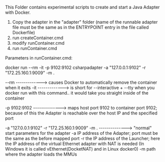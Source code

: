This Folder contains experimental scripts to create and start a Java Adapter with Docker.

1. Copy the adapter in the "adapter" folder (name of the runnable adapter file must be the same as in the ENTRYPOINT entry in the file called Dockerfile)
2. run createContainer.cmd
3. modify runContainer.cmd
4. run runContainer.cmd




Parameters in runContainer.cmd:

docker run --rm -it -p 9102:9102 csharpadapter -a "127.0.0.1:9102"  -r  "172.25.160.1:9009" -m .

--rm ------------->  causes Docker to automatically remove the container when it exits
-it ------------->  is short for --interactive + --tty when you docker run with this command.. it would take you straight inside of the container


-p 9102:9102 --------------> maps host port 9102 to container port 9102; because of this the Adapter is reachable over the host IP and the specified port

-a "127.0.0.1:9102"  -r  "172.25.160.1:9009" -m . --------------> "normal" start parameters for the adapter 
								  -a IP address of the Adapter; port must be the same as the before mapped port 
								  -r the IP address of the Launcher; here the IP address of the  virtual Ethernet adapter with NAT is needed (In Windows it is called vEthernet(DocketNAT) and in Linux docker0)
								  -m path where the adapter loads the MMUs


